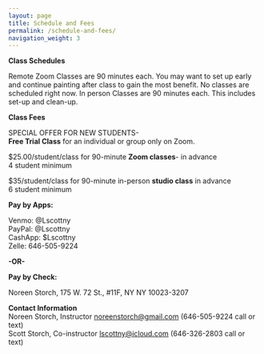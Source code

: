 ```yaml
---
layout: page
title: Schedule and Fees
permalink: /schedule-and-fees/
navigation_weight: 3
---
```

**Class Schedules**

Remote Zoom Classes are 90 minutes each. You may want to set up early and continue painting after class to gain the most benefit. No classes are scheduled right now.
In person Classes are 90 minutes each. This includes set-up and clean-up.

**Class Fees**

SPECIAL OFFER FOR NEW STUDENTS-  
**Free Trial Class** for an individual or group only on Zoom.  

$25.00/student/class for 90-minute **Zoom classes**- in advance  
4 student minimum  

$35/student/class for 90-minute in-person **studio class** in advance  
6 student minimum  


**Pay by Apps:**

Venmo: @Lscottny  
PayPal: @Lscottny  
CashApp: $Lscottny  
Zelle: 646-505-9224  

**-OR-**

**Pay by Check:**

Noreen Storch, 175 W. 72 St., #11F, NY NY 10023-3207

**Contact Information**  
Noreen Storch, Instructor     noreenstorch@gmail.com   (646-505-9224 call or text)  
Scott Storch, Co-instructor   lscottny@icloud.com      (646-326-2803 call or text)
